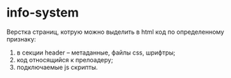 # info-system
Верстка страниц, котрую можно выделить в html код по определенному признаку:
1) в секции header – метаданные, файлы css, шрифтры;
2) код относящийся к прелоадеру;
3) подключаемые js скрипты.
